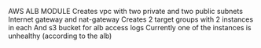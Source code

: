AWS ALB MODULE
Creates vpc with two private and two public subnets
Internet gateway and nat-gateway
Creates 2 target groups with 2 instances in each
And s3 bucket for alb access logs
Currently one of the instances is unhealthy (according to the alb)